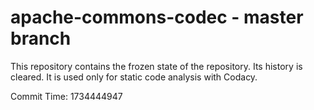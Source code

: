 # apache-commons-codec - master branch

This repository contains the frozen state of the repository.
Its history is cleared. It is used only for static code
analysis with Codacy.

Commit Time: 1734444947